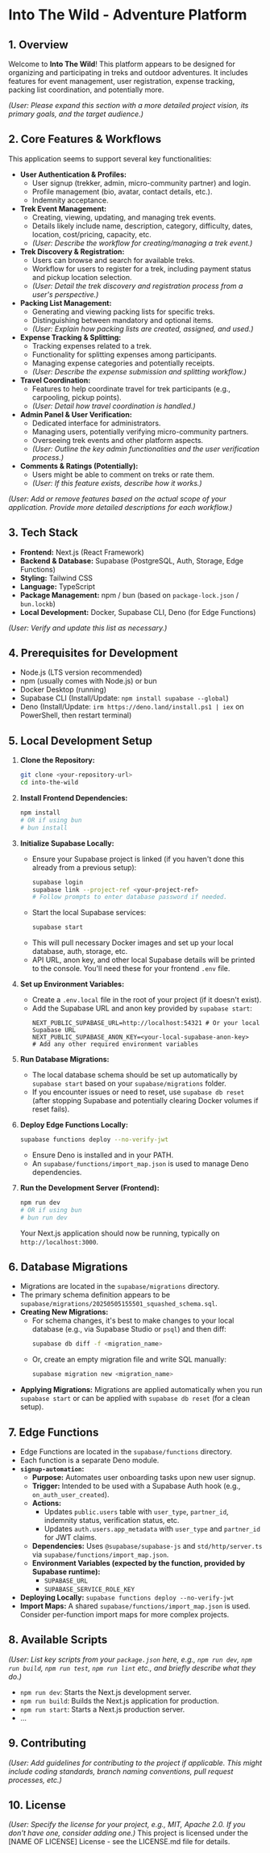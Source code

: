 # Into The Wild - Adventure Platform

## 1. Overview

Welcome to **Into The Wild**! This platform appears to be designed for organizing and participating in treks and outdoor adventures. It includes features for event management, user registration, expense tracking, packing list coordination, and potentially more.

*(User: Please expand this section with a more detailed project vision, its primary goals, and the target audience.)*

## 2. Core Features & Workflows

This application seems to support several key functionalities:

*   **User Authentication & Profiles:**
    *   User signup (trekker, admin, micro-community partner) and login.
    *   Profile management (bio, avatar, contact details, etc.).
    *   Indemnity acceptance.
*   **Trek Event Management:**
    *   Creating, viewing, updating, and managing trek events.
    *   Details likely include name, description, category, difficulty, dates, location, cost/pricing, capacity, etc.
    *   *(User: Describe the workflow for creating/managing a trek event.)*
*   **Trek Discovery & Registration:**
    *   Users can browse and search for available treks.
    *   Workflow for users to register for a trek, including payment status and pickup location selection.
    *   *(User: Detail the trek discovery and registration process from a user's perspective.)*
*   **Packing List Management:**
    *   Generating and viewing packing lists for specific treks.
    *   Distinguishing between mandatory and optional items.
    *   *(User: Explain how packing lists are created, assigned, and used.)*
*   **Expense Tracking & Splitting:**
    *   Tracking expenses related to a trek.
    *   Functionality for splitting expenses among participants.
    *   Managing expense categories and potentially receipts.
    *   *(User: Describe the expense submission and splitting workflow.)*
*   **Travel Coordination:**
    *   Features to help coordinate travel for trek participants (e.g., carpooling, pickup points).
    *   *(User: Detail how travel coordination is handled.)*
*   **Admin Panel & User Verification:**
    *   Dedicated interface for administrators.
    *   Managing users, potentially verifying micro-community partners.
    *   Overseeing trek events and other platform aspects.
    *   *(User: Outline the key admin functionalities and the user verification process.)*
*   **Comments & Ratings (Potentially):**
    *   Users might be able to comment on treks or rate them.
    *   *(User: If this feature exists, describe how it works.)*

*(User: Add or remove features based on the actual scope of your application. Provide more detailed descriptions for each workflow.)*

## 3. Tech Stack

*   **Frontend:** Next.js (React Framework)
*   **Backend & Database:** Supabase (PostgreSQL, Auth, Storage, Edge Functions)
*   **Styling:** Tailwind CSS
*   **Language:** TypeScript
*   **Package Management:** npm / bun (based on `package-lock.json` / `bun.lockb`)
*   **Local Development:** Docker, Supabase CLI, Deno (for Edge Functions)

*(User: Verify and update this list as necessary.)*

## 4. Prerequisites for Development

*   Node.js (LTS version recommended)
*   npm (usually comes with Node.js) or bun
*   Docker Desktop (running)
*   Supabase CLI (Install/Update: `npm install supabase --global`)
*   Deno (Install/Update: `irm https://deno.land/install.ps1 | iex` on PowerShell, then restart terminal)

## 5. Local Development Setup

1.  **Clone the Repository:**
    ```bash
    git clone <your-repository-url>
    cd into-the-wild
    ```

2.  **Install Frontend Dependencies:**
    ```bash
    npm install
    # OR if using bun
    # bun install
    ```

3.  **Initialize Supabase Locally:**
    *   Ensure your Supabase project is linked (if you haven't done this already from a previous setup):
        ```bash
        supabase login
        supabase link --project-ref <your-project-ref>
        # Follow prompts to enter database password if needed.
        ```
    *   Start the local Supabase services:
        ```bash
        supabase start
        ```
    *   This will pull necessary Docker images and set up your local database, auth, storage, etc.
    *   API URL, anon key, and other local Supabase details will be printed to the console. You'll need these for your frontend `.env` file.

4.  **Set up Environment Variables:**
    *   Create a `.env.local` file in the root of your project (if it doesn't exist).
    *   Add the Supabase URL and anon key provided by `supabase start`:
        ```env
        NEXT_PUBLIC_SUPABASE_URL=http://localhost:54321 # Or your local Supabase URL
        NEXT_PUBLIC_SUPABASE_ANON_KEY=<your-local-supabase-anon-key>
        # Add any other required environment variables
        ```

5.  **Run Database Migrations:**
    *   The local database schema should be set up automatically by `supabase start` based on your `supabase/migrations` folder.
    *   If you encounter issues or need to reset, use `supabase db reset` (after stopping Supabase and potentially clearing Docker volumes if reset fails).

6.  **Deploy Edge Functions Locally:**
    ```bash
    supabase functions deploy --no-verify-jwt
    ```
    *   Ensure Deno is installed and in your PATH.
    *   An `supabase/functions/import_map.json` is used to manage Deno dependencies.

7.  **Run the Development Server (Frontend):**
    ```bash
    npm run dev
    # OR if using bun
    # bun run dev
    ```
    Your Next.js application should now be running, typically on `http://localhost:3000`.

## 6. Database Migrations

*   Migrations are located in the `supabase/migrations` directory.
*   The primary schema definition appears to be `supabase/migrations/20250505155501_squashed_schema.sql`.
*   **Creating New Migrations:**
    *   For schema changes, it's best to make changes to your local database (e.g., via Supabase Studio or `psql`) and then diff:
        ```bash
        supabase db diff -f <migration_name>
        ```
    *   Or, create an empty migration file and write SQL manually:
        ```bash
        supabase migration new <migration_name>
        ```
*   **Applying Migrations:** Migrations are applied automatically when you run `supabase start` or can be applied with `supabase db reset` (for a clean setup).

## 7. Edge Functions

*   Edge Functions are located in the `supabase/functions` directory.
*   Each function is a separate Deno module.
*   **`signup-automation`:**
    *   **Purpose:** Automates user onboarding tasks upon new user signup.
    *   **Trigger:** Intended to be used with a Supabase Auth hook (e.g., `on_auth_user_created`).
    *   **Actions:**
        *   Updates `public.users` table with `user_type`, `partner_id`, indemnity status, verification status, etc.
        *   Updates `auth.users.app_metadata` with `user_type` and `partner_id` for JWT claims.
    *   **Dependencies:** Uses `@supabase/supabase-js` and `std/http/server.ts` via `supabase/functions/import_map.json`.
    *   **Environment Variables (expected by the function, provided by Supabase runtime):**
        *   `SUPABASE_URL`
        *   `SUPABASE_SERVICE_ROLE_KEY`
*   **Deploying Locally:** `supabase functions deploy --no-verify-jwt`
*   **Import Maps:** A shared `supabase/functions/import_map.json` is used. Consider per-function import maps for more complex projects.

## 8. Available Scripts

*(User: List key scripts from your `package.json` here, e.g., `npm run dev`, `npm run build`, `npm run test`, `npm run lint` etc., and briefly describe what they do.)*

*   `npm run dev`: Starts the Next.js development server.
*   `npm run build`: Builds the Next.js application for production.
*   `npm run start`: Starts a Next.js production server.
*   ...

## 9. Contributing

*(User: Add guidelines for contributing to the project if applicable. This might include coding standards, branch naming conventions, pull request processes, etc.)*

## 10. License

*(User: Specify the license for your project, e.g., MIT, Apache 2.0. If you don't have one, consider adding one.)*
This project is licensed under the [NAME OF LICENSE] License - see the LICENSE.md file for details.
